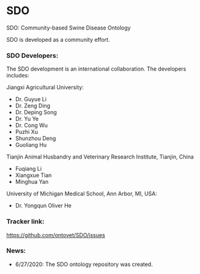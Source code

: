 # SDO
SDO: Community-based Swine Disease Ontology

SDO is developed as a community effort. 


### SDO Developers:
The SDO development is an international collaboration. The developers includes:

Jiangxi Agricultural University: 
- Dr. Guyue Li
- Dr. Zeng Ding
- Dr. Deping Song
- Dr. Yu Ye
- Dr. Cong Wu
- Puzhi Xu
- Shunzhou Deng
- Guoliang Hu

Tianjin Animal Husbandry and Veterinary Research Institute, Tianjin, China
- Fuqiang Li 
- Xiangxue Tian
- Minghua Yan

University of Michigan Medical School, Ann Arbor, MI, USA: 
- Dr. Yongqun Oliver He


### Tracker link:  
https://github.com/ontovet/SDO/issues

### News: 
- 6/27/2020: The SDO ontology repository was created. 
